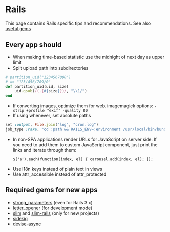 Rails
=====

This page contains Rails specific tips and recommendations. See also [useful gems](rails/GEMS.md)

## Every app should

* When making time-based statistic use the midnight of next day as upper limit
* Split upload path into subdirectories
```ruby
# partition_uid("1234567890")
# => "123/456/789/0"
def partition_uid(uid, size)
    uid.gsub(/(.{#{size}})/, "\\1/")
end
```

* If converting images, optimize them for web. imagemagick options: `-strip +profile "exif" -quality 80`
* If using whenever, set absolute paths
```ruby
set :output, File.join("log", "cron.log")
job_type :rake, "cd :path && RAILS_ENV=:environment /usr/local/bin/bundle exec rake :task :output"
```

* In non-SPA applications render URLs for JavaScript on server side. If you need to add them to custom JavaScript component, just print the links and iterate through them:
  ```
  $('a').each(function(index, el) { carousel.add(index, el); });
  ```
* Use I18n keys instead of plain text in views
* Use attr_accessible instead of attr_protected

## Required gems for new apps

* [strong_parameters](https://github.com/rails/strong_parameters) (even for Rails 3.x)
* [letter_opener](https://github.com/ryanb/letter_opener) (for development mode)
* [slim](https://github.com/stonean/slim) and [slim-rails](https://github.com/leogalmeida/slim-rails) (only for new projects)
* [sidekiq](http://mperham.github.com/sidekiq/)
* [devise-async](https://github.com/mhfs/devise-async)
